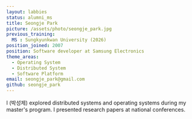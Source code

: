 ```yaml
---
layout: labbies
status: alumni_ms
title: Seongje Park
picture: /assets/photo/seongje_park.jpg
previous_training:
  MS : Sungkyunkwan University (2026)
position_joined: 2007
position: Software developer at Samsung Electronics
theme_areas:
  - Operating System
  - Distributed System
  - Software Platform
email: seongje_park@gmail.com
github: seongje_park
---
```


I (박성제) explored distributed systems and operating systems during my master's program. I presented research papers at national conferences.
